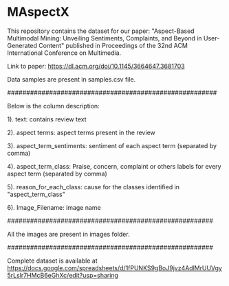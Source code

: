 # MAspectX
This repository contains the dataset for our paper:
"Aspect-Based Multimodal Mining: Unveiling Sentiments, Complaints, and Beyond in User-Generated Content" published in Proceedings of the 32nd ACM International Conference on Multimedia.


Link to paper: https://dl.acm.org/doi/10.1145/3664647.3681703

Data samples are present in samples.csv file.

#######################################################

Below is the column description:

1). text: contains review text

2). aspect terms:  aspect terms present in the review

3). aspect_term_sentiments: sentiment of each aspect term (separated by comma)

4). aspect_term_class: Praise, concern, complaint or others labels for every aspect term (separated by comma)

5). reason_for_each_class: cause for the classes identified in "aspect_term_class"

6). Image_Filename: image name

######################################################

All the images are present in images folder.

######################################################

Complete dataset is available at https://docs.google.com/spreadsheets/d/1fPUNKS9gBoJ9jvz4AdlMrUUVgy5rLslr7HMcB6eGhXc/edit?usp=sharing
